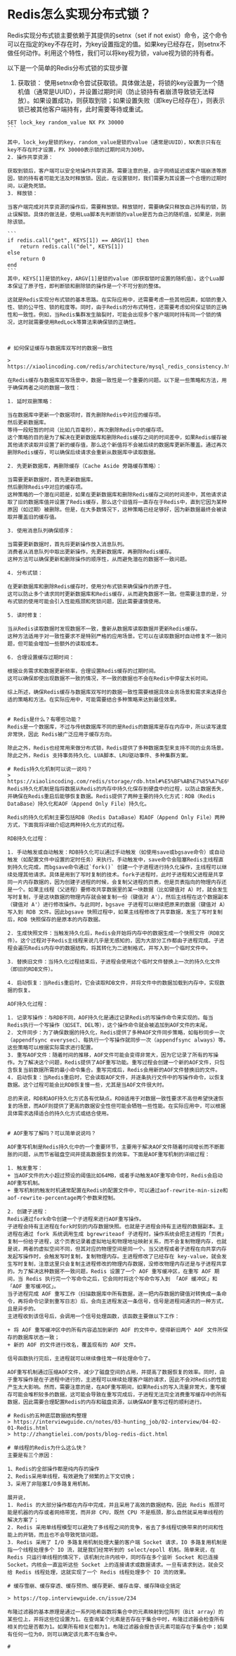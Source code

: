 # Redis怎么实现分布式锁？

Redis实现分布式锁主要依赖于其提供的setnx（set if not exist）命令，这个命令可以在指定的key不存在时，为key设置指定的值。如果key已经存在，则setnx不做任何动作。利用这个特性，我们可以将key视为锁，value视为锁的持有者。

以下是一个简单的Redis分布式锁的实现步骤
1. 获取锁：
使用setnx命令尝试获取锁。具体做法是，将锁的key设置为一个随机值（通常是UUID），并设置过期时间（防止锁持有者崩溃导致锁无法释放）。如果设置成功，则获取到锁；如果设置失败（即key已经存在），则表示锁已被其他客户端持有，此时需要等待或重试。

````
SET lock_key random_value NX PX 30000
```

其中，lock_key是锁的key，random_value是锁的value（通常是UUID），NX表示只有在key不存在时才设置，PX 30000表示锁的过期时间为30秒。
2. 操作共享资源：

获取到锁后，客户端可以安全地操作共享资源。需要注意的是，由于网络延迟或客户端崩溃等原因，锁的持有者可能无法及时释放锁。因此，在设置锁时，我们需要为其设置一个合理的过期时间，以避免死锁。
3. 释放锁：

当客户端完成对共享资源的操作后，需要释放锁。释放锁时，需要确保只释放自己持有的锁，防止误解锁。具体的做法是，使用Lua脚本先判断锁的value是否为自己的随机值，如果是，则删除该锁。

```
if redis.call("get", KEYS[1]) == ARGV[1] then  
    return redis.call("del", KEYS[1])  
else  
    return 0  
end
```
其中，KEYS[1]是锁的key，ARGV[1]是锁的value（即获取锁时设置的随机值）。这个Lua脚本保证了原子性，即判断锁和删除锁的操作是一个不可分割的整体。

这就是Redis实现分布式锁的基本思路。在实际应用中，还需要考虑一些其他因素，如锁的重入性、锁的公平性、锁的粒度等。同时，由于Redis的分布式特性，还需要考虑如何保证锁的正确性和一致性。例如，当Redis集群发生脑裂时，可能会出现多个客户端同时持有同一个锁的情况，这时就需要使用RedLock等算法来确保锁的正确性。



# 如何保证缓存与数据库双写时的数据一致性

> https://xiaolincoding.com/redis/architecture/mysql_redis_consistency.html

在Redis缓存与数据库双写场景中，数据一致性是一个重要的问题。以下是一些策略和方法，用于确保两者之间的数据一致性：

1. 延时双删策略：

当在数据库中更新一个数据项时，首先删除Redis中对应的缓存项。
然后更新数据库。
等待一段短暂的时间（比如几百毫秒），再次删除Redis中的缓存项。
这个策略的目的是为了解决在更新数据库和删除Redis缓存之间的时间差中，如果Redis缓存被其他请求读取并设置了新的缓存值，那么这个新值将不会被后续的数据库更新所覆盖。通过再次删除Redis缓存，可以确保后续请求会重新从数据库中读取数据。

2. 先更新数据库，再删除缓存（Cache Aside 旁路缓存策略）：

当需要更新数据时，首先更新数据库。
然后删除Redis中对应的缓存项。
这种策略的一个潜在问题是，如果在更新数据库和删除Redis缓存之间的时间差中，其他请求读取了旧的数据库值并设置了Redis缓存，那么这个旧值将一直存在于Redis中，直到它因为某种原因（如过期）被删除。但是，在大多数情况下，这种策略已经足够好，因为新数据最终会被读取并覆盖旧的缓存值。

3. 使用消息队列确保顺序：

当需要更新数据时，首先将更新操作放入消息队列。
消费者从消息队列中取出更新操作，先更新数据库，再删除Redis缓存。
这种方法可以确保更新和删除操作的顺序性，从而避免潜在的数据不一致问题。

4. 分布式锁：

在更新数据库和删除Redis缓存时，使用分布式锁来确保操作的原子性。
这可以防止多个请求同时更新数据库和Redis缓存，从而避免数据不一致。但需要注意的是，分布式锁的使用可能会引入性能瓶颈和死锁问题，因此需要谨慎使用。

5. 读时修复：

当从Redis读取数据时发现数据不一致，重新从数据库读取数据并更新Redis缓存。
这种方法适用于对一致性要求不是特别严格的应用场景。它可以在读取数据时自动修复不一致问题，但可能会增加一些额外的读取成本。

6. 合理设置缓存过期时间：

根据业务需求和数据更新频率，合理设置Redis缓存的过期时间。
这可以确保即使出现数据不一致的情况，不一致的数据也不会在Redis中停留太长时间。

综上所述，确保Redis缓存与数据库双写时的数据一致性需要根据具体业务场景和需求来选择合适的策略和方法。在实际应用中，可能需要结合多种策略来达到最佳效果。


# Redis是什么？有哪些功能？
Redis是一个数据库，不过与传统数据库不同的是Redis的数据库是存在内存中，所以读写速度非常快，因此 Redis被广泛应用于缓存方向。

除此之外，Redis也经常用来做分布式锁，Redis提供了多种数据类型来支持不同的业务场景。除此之外，Redis 支持事务持久化、LUA脚本、LRU驱动事件、多种集群方案。

# Redis持久化机制可以说一说吗？
> https://xiaolincoding.com/redis/storage/rdb.html#%E5%BF%AB%E7%85%A7%E6%80%8E%E4%B9%88%E7%94%A8
Redis持久化机制是指将数据从Redis的内存中持久化保存到硬盘中的过程，以防止数据丢失，并确保在Redis重启后能够恢复数据。Redis提供了两种主要的持久化方式：RDB（Redis DataBase）持久化和AOF（Append Only File）持久化。

Redis的持久化机制主要包括RDB（Redis DataBase）和AOF（Append Only File）两种方式，下面我将详细介绍这两种持久化方式的过程。

RDB持久化过程：

1. 手动触发或自动触发：RDB持久化可以通过手动触发（如使用save或bgsave命令）或自动触发（如配置文件中设置的定时任务）来执行。手动触发中，save命令会阻塞Redis主线程直到持久化完成，而bgsave命令通过`fork()` 创建一个子进程进行持久化操作，主线程可以继续处理其他请求。具体是用到了写时复制的技术。fork子进程时，此时子进程和父进程是共享同一片内存数据的，因为创建子进程的时候，会复制父进程的页表，但是页表指向的物理内存还是一个。如果主线程（父进程）要修改共享数据里的某一块数据（比如键值对 A）时，就会发生写时复制，于是这块数据的物理内存就会被复制一份（键值对 A'），然后主线程在这个数据副本（键值对 A'）进行修改操作。与此同时，bgsave 子进程可以继续把原来的数据（键值对 A）写入到 RDB 文件。因此bgsave 快照过程中，如果主线程修改了共享数据，发生了写时复制后，RDB 快照保存的是原本的内存数据。

2. 生成快照文件：当触发持久化后，Redis会开始将内存中的数据生成一个快照文件（RDB文件）。这个过程对于Redis主线程来说几乎是无感知的，因为大部分工作都由子进程完成。子进程会遍历Redis内存中的数据结构，将其转化为二进制格式，并写入到一个临时文件中。

3. 替换旧文件：当持久化过程结束后，子进程会使用这个临时文件替换上一次的持久化文件（即旧的RDB文件）。

4. 启动恢复：当Redis重启时，它会读取RDB文件，并将文件中的数据加载到内存中，实现数据的恢复。

AOF持久化过程：

1. 记录写操作：与RDB不同，AOF持久化是通过记录Redis的写操作命令来实现的。每当Redis执行一个写操作（如SET、DEL等），这个操作命令就会被追加到AOF文件的末尾。
2. 文件同步：为了确保数据的持久化，Redis提供了多种AOF文件同步策略，如每秒同步一次（appendfsync everysec）、每执行一个写操作就同步一次（appendfsync always）等。这些策略可以根据实际需求进行配置。
3. 重写AOF文件：随着时间的推移，AOF文件可能会变得非常大，因为它记录了所有的写操作。为了解决这个问题，Redis提供了AOF重写功能。重写过程会创建一个新的AOF文件，只包含恢复当前数据所需的最小命令集合。重写完成后，Redis会用新的AOF文件替换旧的文件。
4. 启动恢复：当Redis重启时，它会读取AOF文件，并逐条执行文件中的写操作命令，以恢复数据。这个过程可能会比RDB恢复慢一些，尤其是当AOF文件很大时。

总的来说，RDB和AOF持久化方式各有优缺点。RDB适用于对数据一致性要求不高但希望快速恢复的场景，而AOF则提供了更高的数据安全性但可能会牺牲一些性能。在实际应用中，可以根据具体需求选择适合的持久化方式或结合使用。


# AOF重写了解吗？可以简单说说吗？

AOF重写机制是Redis持久化中的一个重要环节，主要用于解决AOF文件随着时间增长而不断膨胀的问题，从而节省磁盘空间并提高数据恢复的效率。下面是AOF重写机制的详细过程：

1. 触发重写：
+ 当AOF文件的大小超过预设的阈值比如64MB，或者手动触发AOF重写命令时，Redis会启动AOF重写机制。
+ 重写机制的触发时机通常配置在Redis的配置文件中，可以通过aof-rewrite-min-size和aof-rewrite-percentage两个参数来控制。

2. 创建子进程：
Redis通过fork命令创建一个子进程来进行AOF重写操作。
子进程会持有主进程在fork时刻的内存数据快照。也就是子进程会持有主进程的数据副本。主进程在通过 fork 系统调用生成 bgrewriteaof 子进程时，操作系统会把主进程的「页表」复制一份给子进程，这个页表记录着虚拟地址和物理地址映射关系，而不会复制物理内存，也就是说，两者的虚拟空间不同，但其对应的物理空间是同一个。当父进程或者子进程在向共享内存发起写操作时，会触发写时复制，复制物理内存。主进程修改了已经存在 key-value，就会发生写时复制，注意这里只会复制主进程修改的物理内存数据，没修改物理内存还是与子进程共享的。为了解决这种数据不一致问题，Redis 设置了一个 AOF 重写缓冲区，在重写 AOF 期间，当 Redis 执行完一个写命令之后，它会同时将这个写命令写入到 「AOF 缓冲区」和 「AOF 重写缓冲区」。
当子进程完成 AOF 重写工作（扫描数据库中所有数据，逐一把内存数据的键值对转换成一条命令，再将命令记录到重写日志）后，会向主进程发送一条信号，信号是进程间通讯的一种方式，且是异步的。
主进程收到该信号后，会调用一个信号处理函数，该函数主要做以下工作：

+ 将 AOF 重写缓冲区中的所有内容追加到新的 AOF 的文件中，使得新旧两个 AOF 文件所保存的数据库状态一致；
+ 新的 AOF 的文件进行改名，覆盖现有的 AOF 文件。

信号函数执行完后，主进程就可以继续像往常一样处理命令了。

AOF重写机制通过压缩AOF文件，减少了磁盘空间的占用，并提高了数据恢复的效率。同时，由于重写操作是在子进程中进行的，主进程可以继续处理客户端的请求，因此不会对Redis的性能产生太大影响。然而，需要注意的是，在AOF重写期间，如果Redis的写入流量非常大，重写缓存可能会堆积较多的数据，这可能会导致在重写完成后，子进程无法完全消费重写缓存中的所有数据，因此需要合理配置Redis的内存和磁盘资源，以确保AOF重写过程的顺利进行。

# Redis的五种底层数据结构整理
> https://interviewguide.cn/notes/03-hunting_job/02-interview/04-02-01-Redis.html
> http://zhangtielei.com/posts/blog-redis-dict.html

# 单线程的Redis为什么这么快？
主要是有三个原因：

1、Redis的全部操作都是纯内存的操作
2、Redis采用单线程，有效避免了频繁的上下文切换；
3，采用了非阻塞I/O多路复用机制。

展开说，
1. Redis 的大部分操作都在内存中完成，并且采用了高效的数据结构，因此 Redis 瓶颈可能是机器的内存或者网络带宽，而并非 CPU，既然 CPU 不是瓶颈，那么自然就采用单线程的解决方案了；
2. Redis 采用单线程模型可以避免了多线程之间的竞争，省去了多线程切换带来的时间和性能上的开销，而且也不会导致死锁问题。
3. Redis 采用了 I/O 多路复用机制处理大量的客户端 Socket 请求，IO 多路复用机制是指一个线程处理多个 IO 流，就是我们经常听到的 select/epoll 机制。简单来说，在 Redis 只运行单线程的情况下，该机制允许内核中，同时存在多个监听 Socket 和已连接 Socket。内核会一直监听这些 Socket 上的连接请求或数据请求。一旦有请求到达，就会交给 Redis 线程处理，这就实现了一个 Redis 线程处理多个 IO 流的效果。

# 缓存雪崩、缓存穿透、缓存预热、缓存更新、缓存击穿、缓存降级全搞定

> https://top.interviewguide.cn/issue/234

布隆过滤器的基本原理是通过一系列哈希函数将集合中的元素映射到位阵列（Bit array）的某些位上，并将这些位设置为1。在查询某个元素是否存在于集合中时，布隆过滤器会检查所有相关的位是否都为1。如果所有相关位都为1，布隆过滤器会报告该元素可能存在于集合中；如果有任何一位为0，则可以确定该元素不在集合中。

# 
